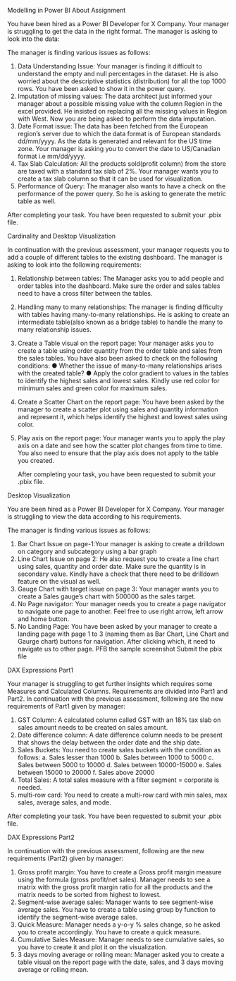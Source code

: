 Modelling in Power BI
About Assignment 

You have been hired as a Power BI Developer for X Company. Your manager is struggling to get the data in the right format. The manager is asking to look into the data: 

The manager is finding various issues as follows:

1.	Data Understanding Issue: Your manager is finding it difficult to understand the empty and null percentages in the dataset.  He is also worried about the descriptive statistics (distribution) for all the top 1000 rows. You have been asked to show it in the power query. 
2.	Imputation of missing values: The data architect just informed your manager about a possible missing value with the column Region in the excel provided. He insisted on replacing all the missing values in Region with West. Now you are being asked to perform the data imputation. 
3.	Date Format issue: The data has been fetched from the European region’s server due to which the data format is of European standards dd/mm/yyyy. As the data is generated and relevant for the US time zone. Your manager is asking you to convert the date to US/Canadian format i.e mm/dd/yyyy. 
4.	Tax Slab Calculation: All the products sold(profit column) from the store are taxed with a standard tax slab of 2%. Your manager wants you to create a tax slab column so that it can be used for visualization. 
5.	Performance of Query: The manager also wants to have a check on the performance of the power query. So he is asking to generate the metric table as well. 

After completing your task. You have been requested to submit your .pbix file. 




Cardinality and Desktop Visualization

In continuation with the previous assessment, your manager requests you to add a couple of different tables to the existing dashboard. The manager is asking to look into the following requirements:

1.	Relationship between tables: The Manager asks you to add people and order tables into the dashboard. Make sure the order and sales tables need to have a cross filter between the tables. 

2.	Handling many to many relationships: The manager is finding difficulty with tables having many-to-many relationships. He is asking to create an intermediate table(also known as a bridge table) to handle the many to many relationship issues. 

3.	Create a Table visual on the report page: Your manager asks you to create a table using order quantity from the order table and sales from the sales tables. You have also been asked to check on the following conditions:
●	Whether the issue of many-to-many relationships arises with the created table? 
●	Apply the color gradient to values in the tables to identify the highest sales and lowest sales. Kindly use red color for minimum sales and green color for maximum sales.

4.	Create a Scatter Chart on the report page: You have been asked by the manager to create a scatter plot using sales and quantity information and represent it, which helps identify the highest and lowest sales using color.

5.	Play axis on the report page: Your manager wants you to apply the play axis on a date and see how the scatter plot changes from time to time. You also need to ensure that the play axis does not apply to the table you created. 

      After completing your task, you have been requested to submit your .pbix file.



Desktop Visualization


You are been hired as a Power BI Developer for X Company. Your manager is struggling to view the data according to his requirements. 

The manager is finding various issues as follows:

1.	Bar Chart Issue on page-1:Your manager is asking to create a drilldown on category and subcategory using a bar graph 
2.	Line Chart Issue on page 2: He also request you to create a line chart using sales, quantity and order date. Make sure the quantity is in secondary value. Kindly have a check that there need to be drilldown feature on the visual as well. 
3.	Gauge Chart with target issue on page 3: Your manager wants you to create a Sales gauge’s chart with 500000 as the sales target. 
4.	No Page navigator: Your manager needs you to create a page navigator to navigate one page to another. Feel free to use right arrow, left arrow and home button.  
5.	No Landing Page: You have been asked by your manager to create a landing page with page 1 to 3 (naming them as Bar Chart, Line Chart and Gaurge chart) buttons for navigation. After clicking which, it need to navigate us to other page. PFB the sample screenshot 
Submit the pbix file


DAX Expressions Part1


Your manager is struggling to get further insights which requires some Measures and Calculated Columns. Requirements are divided into Part1 and Part2. In continuation with the previous assessment, following are the new requirements of Part1 given by manager:

1.	GST Column: A calculated column called GST with an 18% tax slab on sales amount needs to be created on sales amount.
2.	Date difference column: A date difference column needs to be present that shows the delay between the order date and the ship date.
3.	Sales Buckets: You need to create sales buckets with the condition as follows:
a.	Sales lesser than 1000
b.	Sales between 1000 to 5000
c.	Sales between 5000 to 10000
d.	Sales between 10000-15000
e.	Sales between 15000 to 20000
f.	Sales above 20000
4.	Total Sales: A total sales measure with a filter segment = corporate is needed.
5.	multi-row card: You need to create a multi-row card with min sales, max sales, average sales, and mode.

After completing your task. You have been requested to submit your .pbix file.


DAX Expressions Part2


In continuation with the previous assessment, following are the new requirements (Part2) given by manager:

1.	Gross profit margin: You have to create a Gross profit margin measure using the formula (gross profit/net sales). Manager needs to see a matrix with the gross profit margin ratio for all the products and the matrix needs to be sorted from highest to lowest. 
2.	Segment-wise average sales: Manager wants to see segment-wise average sales. You have to create a table using group by function to identify the segment-wise average sales.
3.	Quick Measure: Manager needs a y-o-y % sales change, so he asked you to create accordingly. You have to create a quick measure.
4.	Cumulative Sales Measure: Manager needs to see cumulative sales, so you have to create it and plot it on the visualization. 
5.	3 days moving average or rolling mean: Manager asked you to create a table visual on the report page with the date, sales, and 3 days moving average or rolling mean. 
